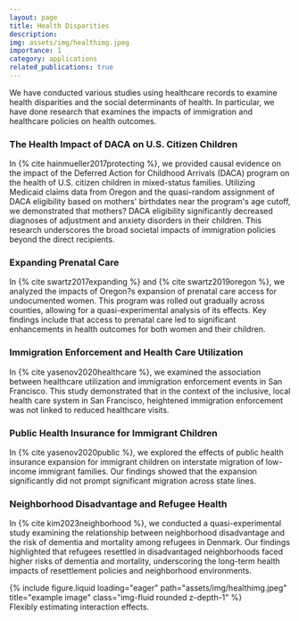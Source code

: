 ```yaml
---
layout: page
title: Health Disparities
description: 
img: assets/img/healthimg.jpeg
importance: 1
category: applications
related_publications: true
---
```


We have conducted various studies using healthcare records to examine health disparities and the social determinants of health. In particular, we have done research that examines the impacts of immigration and healthcare policies on health outcomes.

### The Health Impact of DACA on U.S. Citizen Children

In {% cite hainmueller2017protecting %}, we provided causal evidence on the impact of the Deferred Action for Childhood Arrivals (DACA) program on the health of U.S. citizen children in mixed-status families. Utilizing Medicaid claims data from Oregon and the quasi-random assignment of DACA eligibility based on mothers' birthdates near the program's age cutoff, we demonstrated that mothers? DACA eligibility significantly decreased diagnoses of adjustment and anxiety disorders in their children. This research underscores the broad societal impacts of immigration policies beyond the direct recipients.

### Expanding Prenatal Care

In {% cite swartz2017expanding %} and {% cite swartz2019oregon %}, we analyzed the impacts of Oregon?s expansion of prenatal care access for undocumented women. This program was rolled out gradually across counties, allowing for a quasi-experimental analysis of its effects. Key findings include that access to prenatal care led to significant enhancements in health outcomes for both women and their children.

### Immigration Enforcement and Health Care Utilization

In {% cite yasenov2020healthcare %}, we examined the association between healthcare utilization and immigration enforcement events in San Francisco. This study demonstrated that in the context of the inclusive, local health care system in San Francisco, heightened immigration enforcement was not linked to reduced healthcare visits. 

### Public Health Insurance for Immigrant Children

In {% cite yasenov2020public %}, we explored the effects of public health insurance expansion for immigrant children on interstate migration of low-income immigrant families. Our findings showed that the expansion significantly did not prompt significant migration across state lines.

### Neighborhood Disadvantage and Refugee Health

In {% cite kim2023neighborhood %}, we conducted a quasi-experimental study examining the relationship between neighborhood disadvantage and the risk of dementia and mortality among refugees in Denmark. Our findings highlighted that refugees resettled in disadvantaged neighborhoods faced higher risks of dementia and mortality, underscoring the long-term health impacts of resettlement policies and neighborhood environments.



<div class="row">
    <div class="col-sm mt-3 mt-md-0">
        {% include figure.liquid loading="eager" path="assets/img/healthimg.jpeg" title="example image" class="img-fluid rounded z-depth-1" %}
    </div>
</div>
<div class="caption">
    Flexibly estimating interaction effects.
</div>

